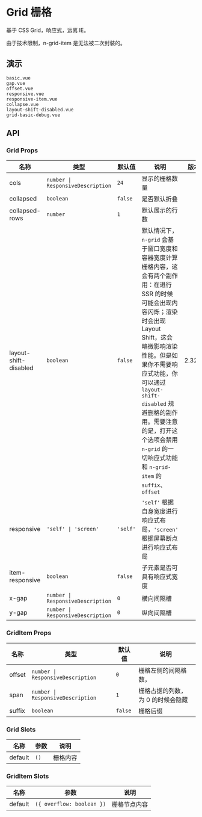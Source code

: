 # Grid 栅格

<!--single-column-->

基于 CSS Grid，响应式，远离 IE。

<n-alert type="warning" title="注意" :bordered="false">
  由于技术限制，<n-text code>n-grid-item</n-text> 是无法被二次封装的。
</n-alert>

## 演示

```demo
basic.vue
gap.vue
offset.vue
responsive.vue
responsive-item.vue
collapse.vue
layout-shift-disabled.vue
grid-basic-debug.vue
```

## API

### Grid Props

| 名称 | 类型 | 默认值 | 说明 | 版本 |
| --- | --- | --- | --- | --- |
| cols | `number \| ResponsiveDescription` | `24` | 显示的栅格数量 |  |
| collapsed | `boolean` | `false` | 是否默认折叠 |  |
| collapsed-rows | `number` | `1` | 默认展示的行数 |  |
| layout-shift-disabled | `boolean` | `false` | 默认情况下，`n-grid` 会基于窗口宽度和容器宽度计算栅格内容，这会有两个副作用：在进行 SSR 的时候可能会出现内容闪烁；渲染时会出现 Layout Shift，这会略微影响渲染性能。但是如果你不需要响应式功能，你可以通过 `layout-shift-disabled` 规避删格的副作用。需要注意的是，打开这个选项会禁用 `n-grid` 的一切响应式功能和 `n-grid-item` 的 `suffix`、`offset` | 2.32.2 |
| responsive | `'self' \| 'screen'` | `'self'` | `'self'` 根据自身宽度进行响应式布局，`'screen'` 根据屏幕断点进行响应式布局 |  |
| item-responsive | `boolean` | `false` | 子元素是否可具有响应式宽度 |  |
| x-gap | `number \| ResponsiveDescription` | `0` | 横向间隔槽 |  |
| y-gap | `number \| ResponsiveDescription` | `0` | 纵向间隔槽 |  |

### GridItem Props

| 名称 | 类型 | 默认值 | 说明 |
| --- | --- | --- | --- |
| offset | `number \| ResponsiveDescription` | `0` | 栅格左侧的间隔格数， |
| span | `number \| ResponsiveDescription` | `1` | 栅格占据的列数，为 0 的时候会隐藏 |
| suffix | `boolean` | `false` | 栅格后缀 |

### Grid Slots

| 名称    | 参数 | 说明     |
| ------- | ---- | -------- |
| default | `()` | 栅格内容 |

### GridItem Slots

| 名称    | 参数                      | 说明         |
| ------- | ------------------------- | ------------ |
| default | `({ overflow: boolean })` | 栅格节点内容 |
